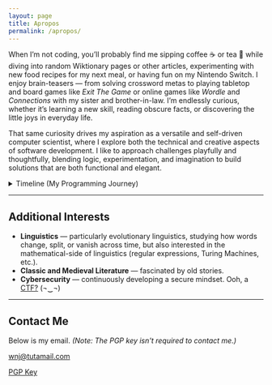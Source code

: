```yaml
---
layout: page
title: Apropos
permalink: /apropos/
---
```


<p>
When I’m not coding, you’ll probably find me sipping coffee ☕ or tea 🍵 while diving into random Wiktionary pages or other articles, experimenting with new food recipes for my next meal, or having fun on my Nintendo Switch. I enjoy brain-teasers — from solving crossword metas to playing tabletop and board games like <em>Exit The Game</em> or online games like <em>Wordle</em> and <em>Connections</em> with my sister and brother-in-law. I’m endlessly curious, whether it’s learning a new skill, reading obscure facts, or discovering the little joys in everyday life.
</p>
<p>
That same curiosity drives my aspiration as a versatile and self-driven computer scientist, where I explore both the technical and creative aspects of software development. I like to approach challenges playfully and thoughtfully, blending logic, experimentation, and imagination to build solutions that are both functional and elegant.
</p>
<details class="timeline-container">
  <summary class="btn">Timeline (My Programming Journey)</summary>
  <br><br>
  <div class="timeline-item">
    <div class="timeline-date">2010</div>
    <div class="timeline-content">
      <h4>Beginning</h4>
      <p>
      Learned the basics of <strong>HTML</strong>.  
      At the time, I was more interested in the creativity than the code itself—making profile layouts on Myspace, customizing Neopets pages, and experimenting with sites like Weebly and Tumblr. It was playful tinkering, but it set the stage for how I would later view programming as both art and logic.
      </p>
    </div>
  </div>

  <div class="timeline-item">
    <div class="timeline-date">2012</div>
    <div class="timeline-content">
      <h4>Creative Phase</h4>
      <p>
      Fiddled with various software in Adobe Creative Suite 5. Worked with <strong>ActionScript</strong>, <strong>ColdFusion</strong>, and <strong>DreamWeaver</strong>, primarily focusing on web design and frontend web development.  
      Began exploring breaking things with <em>Array-of-Bytes</em> and RAM editing.
      </p>
    </div>
  </div>

  <div class="timeline-item">
    <div class="timeline-date">2013–2014</div>
    <div class="timeline-content">
      <h4>High School Coding Years</h4>
      <p>
      Learned <strong>Visual Basic</strong> and <strong>Java</strong> in class. Introduced to Capture the Flag challenges through <em>PicoCTF</em>, which combined logic, creativity, and technical knowledge in a way that immediately drew me in.
      </p>
    </div>
  </div>

  <div class="timeline-item">
    <div class="timeline-date">2015</div>
    <div class="timeline-content">
      <h4>Exploration</h4>
      <p>
      While pursuing an Associate's degree at Community College, I took advantage of free online school resources and went through online courses at Lynda.com to advance my knowledge in <strong>JavaScript</strong> and <strong>ReactJS</strong>, and deeply following emerging tech trends.
      </p>
    </div>
  </div>

  <div class="timeline-item">
    <div class="timeline-date">2016</div>
    <div class="timeline-content">
      <h4>Continued Exploration</h4>
      <p>
      Learned React Native for mobile development. Began maintaining online <strong>wikis</strong> and writing extensively in <strong>Markdown</strong> and <strong>BBCode</strong>.
      </p>
    </div>
  </div>

  <div class="timeline-item">
    <div class="timeline-date">2017</div>
    <div class="timeline-content">
      <h4>Mobile Development</h4>
      <p>
      Started experimenting with <strong>Expo Go</strong> and <strong>TestFlight</strong>, deploying and testing apps in a mobile-first environment. This hands-on approach gave me a better sense of the developer workflow and how users interact with software on different devices. Also worked with unit and integration testing through Mocha and Postman.
      </p>
    </div>
  </div>

  <div class="timeline-item">
    <div class="timeline-date">2016–2018</div>
    <div class="timeline-content">
      <h4>Backend Development</h4>
      <p>
      Worked extensively with <strong>Redux</strong>, <strong>Redis</strong>, <strong>Express.js</strong>, <strong>GraphQL</strong>, and <strong>Solidity</strong>.  
      Started <em>Project Snow</em> with a small community of online friends, a fork of Ethereum designed to explore and address issues in Ethereum Classic. Though the project was eventually abandoned, it was a valuable experience in understanding the scope and challenges of blockchain development.
      </p>
    </div>
  </div>

  <div class="timeline-item">
    <div class="timeline-date">2018–2019</div>
    <div class="timeline-content">
      <h4>Small Red Teaming Community</h4>
      <p>
      Joined a small community called Foxtrot (under the pseudonym "Guiled Fox" <a href="https://x.com/guiled">🦊</a>, a pun on the name Guy Fawkes) and focused on tools such as <strong>BurpSuite</strong> and <strong>Postman</strong> to analyze and test web applications. This sharpened my ability to think critically about security and system vulnerabilities.
      </p>
    </div>
  </div>

  <div class="timeline-item">
    <div class="timeline-date">2020–2024</div>
    <div class="timeline-content">
      <h4>University Studies</h4>
      <p>
      Completed a degree in Computer Science, with significant work in <strong>Python</strong>, <strong>C</strong>, and <strong>C++</strong>.  
      These years solidified both my theoretical and practical understanding of programming and systems.
      </p>
      <p>Graduated with B.S. in C.S. in Spring 2023 with a minor in Cybersecurity, Summa Cum Laude with a 4.0 GPA. Worked in a team on an <a href="https://www.youtube.com/watch?v=R6p9pZ06ykc">autonomous racing senior design capstone project</a> where our team constructed the vehicle (FPGA, LIDAR), and used reward-based reinforcement learning to train in the vehicle in simulation through the F1TENTH gym environment and physically test the vehicle.</p>
      <p>Pursued Master's degree and graduated with M.S. in C.S. in December 2024.</p>
    </div>
  </div>

  <div class="timeline-item">
    <div class="timeline-date">2023</div>
    <div class="timeline-content">
      <h4>Undergraduate Research</h4>
      <p>
      Worked as an Undergraduate Research Assistant studying <strong>cryptocurrency delisting</strong>.  
      Rewrote scrapers for CoinMarketCap, organized datasets using <strong>Pandas</strong>, and implemented a <em>peak-finding algorithm</em> to identify potential market manipulation. This was a concrete application of CS methods to economic data.
      </p>
    </div>
  </div>

  <div class="timeline-item">
    <div class="timeline-date">2023–2024</div>
    <div class="timeline-content">
      <h4>Graduate Teaching Assistant</h4>
      <p>
      Assisted in teaching:
      </p>
      <ul>
        <li><strong>Operating Systems</strong> — grading, office hours, troubleshooting xv6 virtual machine setup.</li>
        <li><strong>Human-Computer Interaction</strong> — project and homework evaluation, discussion on usability and design.</li>
        <li><strong>Applied Cryptography</strong> — guided students on navigating through FIPS documentation, AES, MAC attacks, public-key systems, and blockchain projects.</li>
      </ul>
      <p>
      Teaching honed my ability to communicate technical material clearly and effectively.
      </p>
    </div>
  </div>

  <div class="timeline-item">
    <div class="timeline-date">2025</div>
    <div class="timeline-content">
      <h4>Independent Work</h4>
      <p>Building Discord bots, GreaseMonkey userscripts, and other user requests as a fun side-hobby.</p>
      <p>
      Focusing on my own personal open-source projects:
      </p>
      <ul>
        <li><strong>Bisclavret</strong> — an AI-driven storywriting application.</li>
        <li><strong>Chevrefoil</strong> — a bilingual rich text editor with AI-powered translation and export to JSON, PDF, and EPUB.</li>
      </ul>
      <p>
      Currently looking for co-maintainers and developers (preferably Rust) who'd be interested.
      </p>
    </div>
  </div>
</details>

<hr>

<h2>Additional Interests</h2>

<ul>
  <li><strong>Linguistics</strong> — particularly evolutionary linguistics, studying how words change, split, or vanish across time, but also interested in the mathematical-side of linguistics (regular expressions, Turing Machines, etc.).</li>
  <li><strong>Classic and Medieval Literature</strong> — fascinated by old stories.</li>
  <li><strong>Cybersecurity</strong> — continuously developing a secure mindset. Ooh, a <a href="/ctf">CTF?</a> (¬‿¬)</li>
</ul>

<hr>

<h2>Contact Me</h2>
<p>Below is my email. <em>(Note: The PGP key isn't required to contact me.)</em></p>
<p><a href="mailto:wnj@tutamail.com">wnj@tutamail.com</a></p>

<p>
  <a href="https://keyserver.ubuntu.com/pks/lookup?op=get&search=0x459356edf000087609f9ae8b779165ad45885e20" 
    target="_blank" 
    class="btn">
    <i class="fa fa-key"></i> PGP Key
  </a>
</p>